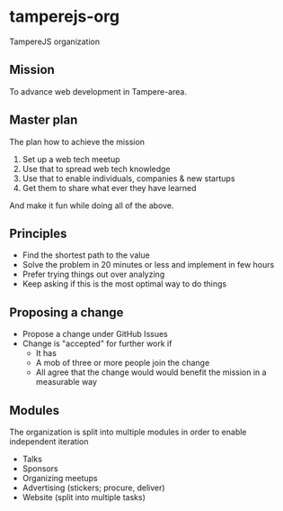 # tamperejs-org

TampereJS organization

## Mission

To advance web development in Tampere-area.

## Master plan

The plan how to achieve the mission

1. Set up a web tech meetup
2. Use that to spread web tech knowledge
3. Use that to enable individuals, companies & new startups
4. Get them to share what ever they have learned

And make it fun while doing all of the above.

## Principles

- Find the shortest path to the value
- Solve the problem in 20 minutes or less and implement in few hours
- Prefer trying things out over analyzing
- Keep asking if this is the most optimal way to do things

## Proposing a change

- Propose a change under GitHub Issues
- Change is "accepted" for further work if
    - It has 
    - A mob of three or more people join the change
    - All agree that the change would would benefit the mission in a measurable way

## Modules

The organization is split into multiple modules in order to enable independent iteration

- Talks
- Sponsors
- Organizing meetups
- Advertising (stickers; procure, deliver)
- Website (split into multiple tasks)


